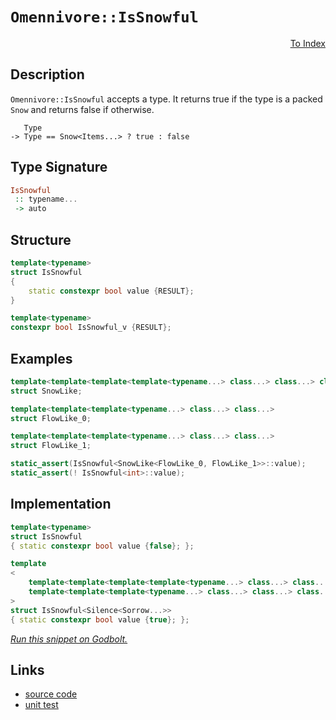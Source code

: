 <!-- Copyright 2024 Feng Mofan
SPDX-License-Identifier: Apache-2.0 -->

# `Omennivore::IsSnowful`

<p style='text-align: right;'><a href="../../../index.md#entity-examinations-1">To Index</a></p>

## Description

`Omennivore::IsSnowful` accepts a type.
It returns true if the type is a packed `Snow` and returns false if otherwise.

<pre><code>   Type
-> Type == Snow&lt;Items...&gt; ? true : false</code></pre>

## Type Signature

```Haskell
IsSnowful
 :: typename...
 -> auto
```

## Structure

```C++
template<typename>
struct IsSnowful
{
    static constexpr bool value {RESULT};
}

template<typename>
constexpr bool IsSnowful_v {RESULT};
```

## Examples

```C++
template<template<template<template<typename...> class...> class...> class...>
struct SnowLike;

template<template<template<typename...> class...> class...>
struct FlowLike_0;

template<template<template<typename...> class...> class...>
struct FlowLike_1;

static_assert(IsSnowful<SnowLike<FlowLike_0, FlowLike_1>>::value);
static_assert(! IsSnowful<int>::value);
```

## Implementation

```C++
template<typename>
struct IsSnowful
{ static constexpr bool value {false}; };

template
<
    template<template<template<template<typename...> class...> class...> class...> class Silence,
    template<template<template<typename...> class...> class...> class...Sorrow
>
struct IsSnowful<Silence<Sorrow...>>
{ static constexpr bool value {true}; };
```

[*Run this snippet on Godbolt.*](https://godbolt.org/#z:OYLghAFBqd5QCxAYwPYBMCmBRdBLAF1QCcAaPECAMzwBtMA7AQwFtMQByARg9KtQYEAysib0QXACx8BBAKoBnTAAUAHpwAMvAFYTStJg1DIApACYAQuYukl9ZATwDKjdAGFUtAK4sGISRqkrgAyeAyYAHI%2BAEaYxCBmAOykAA6oCoRODB7evv6BaRmOAqHhUSyx8Um2mPbFDEIETMQEOT5%2BATV1WY3NBKWRMXEJyQpNLW15nWN9A%2BWVIwCUtqhexMjsHASYLCkG2yYAzG4EAJ4pjKyYR9gmGgCCY8ReDgDUAJIKQgyoAO5UXlod3uJkSFleM0cyFeaAYY0wqhSxFe0VQnleADcxF5MK9QRYqGIlKCACJHcGk8nA4HbXb7a4PI5uYGvVmvWl7JgHY4c%2BlM3lc648nac7knc6XNgAOhlNxhBgUChlUrlyAVStlh2w8qYiuVqvVryEdEYG1ILLZArFVqFJxFfJ5EuY0s12rVuo1Kq1Or1rp9nqEJGIf2pWuBTxeBA%2BXx%2B/0BTON9AYGwTQb%2B%2BrDYcZYIhTShMIE8MRyNR6Kx3lx%2BIIz2uiTJhwpdapjIeAHoAFSdrvdnut4EdruvAAqmDGCle3b7bZ7M8n1IeNv59sFS7pK%2BFa%2BtTquGbd6t3/oP7t9XtuDwjb2%2Bf1CAGshVYW/dFxvRbbn%2BKLs7MEf937j56bnDatI1eAAxWhrzwO8AH0NGbEEF2Xa0kLfFD%2BW3F1T0PP9f1PIDnjecDIJgrh4KArk8GQaCPTiAgIE%2BK84yBY5GNvW0iN%2BNjYNIMCIM4qDMGg0jM2wEAQHLHFFngyFKOoxVaIgMAwGjRiAWYtwwgIG4xIkzApIbDhlloTgAFZeD8DgtFIVBOGZSxrAhVZ1krMxDh4UgCE0QzlhvEATLMKVEjMSQAA4QpMjQAE5/I0AA2ELDn0ThJF4FgJA0QILKsmyOF4BQQECTzLMM0g4FgGBEBAVYCBSLwCHISg0F2E1iAiK5OFUELYoAWliyRXmAZBoSkKUzF4TB8CIYg8HQPR%2BEEEQxHYKQZEERQVHUYrSF0LhSF%2BYgmBSTgeCM0zzK86zOAAeTq2qo1QKhXk6nq%2BoGobXhGsxXggDxmvoZFzDcxZeCKrRlggJAmpSFqGogKGWpAYApDMPg6G2Yh8ogaILuiMJmlOY7eFx5hiFOK7om0TAHEJ0gmrYQQroYWgCa2rBoi8YA3DEWh8u4XgsBYQxgHEVm8GIKnHAxUcLoRKm6s2dzNNqC7aDwaIDtJjwsAu6s8DSvnSCl4hUSUEkdiF1WjC85YqAMYAFAANTwTBfiuz8afm4RRHEFbPfWtQLp2/QhZQaxrH0NX8sgZZUBSepee6sZ0COElTHsywzGyo3pqwKOIGWOwJayFwGHcTx2j0EIwkGCphl2wpMgESY/Hr9JG4YOYhniXbC4cHpxlacu8h72oi4EXoWk72vu9sAfm70GZJ%2Br%2BY64LpyNgkU6ODM0gst4HKnq63r%2BsG4bJFG77cEIEg8VcrhgY863lgQTAmCweJ89IXzJEOKVIsORIARJDBVihlEysVIpJQ4ClUgaU3JSlilweKkUQpIJMpILgJl/6xV3hdHKeUCqP2KuDCqEMqq3TqrDeG/02psE4M0FgGJEjdSYDqIwH1IpSi4FKKyE1r45zmrIRaPtpB%2ByUAHLaugUb7UOoTLeO896XQ4DdGqdVXgPVeAwphLC2HAA4Vwnh31frQ3%2BrfQ4ZgH6gxKmQ6hcQqGoD%2BsMLRzD3RGC4JFLggQaC0HRpjbGW1ib4xpoE0m5NKbUwNnTRgBBGbMwumzDmXNaA8xpgLC2mwrL4HFn3KWvNeGqDltsGmStjJbVVurfGWsMkg2mvrdyRsTaYDNoLIwltQDEL4HbR2ztXbuwNp7YRy1RGyH9ptKyUjg5WzTlYSwEdoh5xjnHLICck4p2mdYTO%2B9s4zWltHLoY8/AQFcPPXaVcyhdz0A3eoJzUht3qFPBYI9ujjznkPFu%2By%2B4vNmMvC5PdXm5HeYvfoPzp6bxWGsDe98oEKLwZwTRxBGHMNYa4vR7iDEaEvpNG%2BgN74gyfqQF%2Bb9hif1KTAuBnCNCSESFgxIiRDjAMkH1Xaij8G2EIVYkh8AyHVTuvYxxrV2ocAYa9FgCgMTQgxGi%2BkYxxpYoEbtAZ3shmrXkOIsZOgQCJRkUdPm8jzpbRyiou66jHrCv6qK8VmIpWCjGEYhxJi4hmMOJY62pVIb2phhQOGHr/riWQCkFI0FJWRWgtKgg1EEV9VRj4uIficZ41JsEhNZMKYSxplEhmTMWaZMwOzTm3NebuTSa06ppAslF1yTLApyB5bFMEMrMpasNanCqTrWpNMGnpCaebVpYR2lg06Uwe2TsXZu0YB7IRSqJDDLWmqwOmrJnGDDrM8pCzrJLMLJwVsSdQ7pwsJs6y2zc7wALqPT5hzjlvMrqXB5ddblFCyDcq5WRb0z17vUCeg8AULzPR%2Bger6F7/Irn8755zQVQoUOvZaercEGrhWa14FqJXWu2LaiAV8ppmNxUQsGz9X7v0oFvMlCROGHEOCZCKGCMpkcSPFWD2VOAEMKvi7%2BiRRrUq4FISKlLEj/y4MkUphx9UMdyjh7yUCxr0f3oxsTixlhGwyM4SQQA%3D%3D%3D)

## Links

- [source code](../../../../conceptrodon/omennivore/is_snowful.hpp)
- [unit test](../../../../tests/unit/metafunctions/omennivore/is_snowful.test.hpp)

